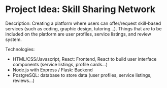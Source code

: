 # Project Idea: Skill Sharing Network
Description: Creating a platform where users can offer/request skill-based services (such as coding, graphic design, tutoring...). Things that are to be included on the platform are user profiles, service listings, and review system.  

Technologies:
- HTML/CSS/Javascript, React: Frontend, React to build user interface components (service listings, profile cards...)  
- Node.js with Express / Flask: Backend  
- PostgreSQL: database to store data (user profiles, service listings, reviews...)  